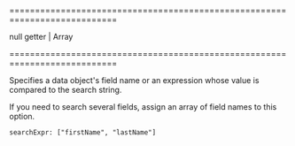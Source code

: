 <!--**
/*-------------------------------------------
    Auto-generated file. Do not modify.
-------------------------------------------

**-->
===========================================================================
<!--default-->null<!--/default-->
<!--type-->getter | Array<!--/type-->
===========================================================================

<!--shortDescription-->
Specifies a data object's field name or an expression whose value is compared to the search string.
<!--/shortDescription-->

<!--fullDescription-->
If you need to search several fields, assign an array of field names to this option.

    searchExpr: ["firstName", "lastName"]

<!--/fullDescription-->
